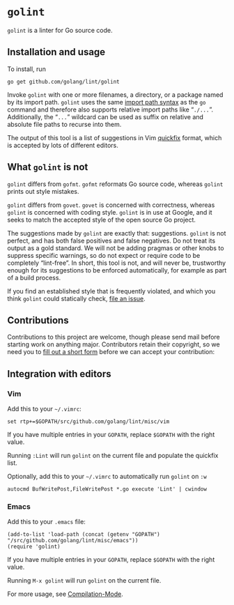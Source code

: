 `golint`
==========

`golint` is a linter for Go source code.


Installation and usage
----------------------

To install, run

    go get github.com/golang/lint/golint

Invoke `golint` with one or more filenames, a directory, or a package named
by its import path. `golint` uses the same [import path syntax](https://golang.org/cmd/go/#hdr-Import_path_syntax) as the `go`
command and therefore
also supports relative import paths like “`./...`”. Additionally, the “`...`”
wildcard can be used as suffix on relative and absolute file paths to recurse
into them.

The output of this tool is a list of suggestions in Vim [quickfix](http://vimdoc.sourceforge.net/htmldoc/quickfix.html) format,
which is accepted by lots of different editors.


What `golint` is not
----------------------

`golint` differs from `gofmt`. `gofmt` reformats Go source code, whereas
`golint` prints out style mistakes.

`golint` differs from `govet`. `govet` is concerned with correctness, whereas
`golint` is concerned with coding style. `golint` is in use at Google, and it
seeks to match the accepted style of the open source Go project.

The suggestions made by `golint` are exactly that: suggestions.
`golint` is not perfect, and has both false positives and false negatives.
Do not treat its output as a gold standard. We will not be adding pragmas
or other knobs to suppress specific warnings, so do not expect or require
code to be completely “lint-free”.
In short, this tool is not, and will never be, trustworthy enough for its
suggestions to be enforced automatically, for example as part of a build process.

If you find an established style that is frequently violated, and which
you think `golint` could statically check, [file an issue](https://github.com/golang/lint/issues).


Contributions
-------------
Contributions to this project are welcome, though please send mail before
starting work on anything major. Contributors retain their copyright, so we
need you to [fill out a short form](https://developers.google.com/open-source/cla/individual) before we can accept your contribution:


Integration with editors
------------------------

### Vim

Add this to your `~/.vimrc`:

    set rtp+=$GOPATH/src/github.com/golang/lint/misc/vim

If you have multiple entries in your `GOPATH`, replace `$GOPATH` with the right value.

Running `:Lint` will run `golint` on the current file and populate the quickfix list.

Optionally, add this to your `~/.vimrc` to automatically run `golint` on `:w`

    autocmd BufWritePost,FileWritePost *.go execute 'Lint' | cwindow


### Emacs

Add this to your `.emacs` file:

    (add-to-list 'load-path (concat (getenv "GOPATH")  "/src/github.com/golang/lint/misc/emacs"))
    (require 'golint)

If you have multiple entries in your `GOPATH`, replace `$GOPATH` with the right value.

Running `M-x golint` will run `golint` on the current file.

For more usage, see [Compilation-Mode](http://www.gnu.org/software/emacs/manual/html_node/emacs/Compilation-Mode.html).
